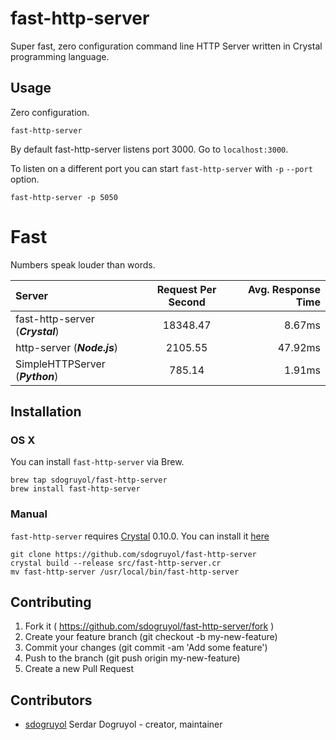 # fast-http-server

Super fast, zero configuration command line HTTP Server written in Crystal programming language.

## Usage

Zero configuration.

`fast-http-server`

By default fast-http-server listens port 3000. Go to `localhost:3000`.

To listen on a different port you can start `fast-http-server` with `-p` `--port` option.

`fast-http-server -p 5050`

# Fast

Numbers speak louder than words.

| Server | Request Per Second  | Avg. Response Time |
| :------------ |:---------------:| -----:|
| fast-http-server (***Crystal***)    | 18348.47 | 8.67ms  |
| http-server (***Node.js***)     | 2105.55        |   47.92ms |
| SimpleHTTPServer (***Python***) | 785.14     |  1.91ms |


## Installation

### OS X

You can install `fast-http-server` via Brew.

```
brew tap sdogruyol/fast-http-server
brew install fast-http-server
```

### Manual

`fast-http-server` requires  [Crystal](http://crystal-lang.org/) 0.10.0. You can install it [here](http://crystal-lang.org/docs/installation/index.html)

```
git clone https://github.com/sdogruyol/fast-http-server
crystal build --release src/fast-http-server.cr
mv fast-http-server /usr/local/bin/fast-http-server
```


## Contributing

1. Fork it ( https://github.com/sdogruyol/fast-http-server/fork )
2. Create your feature branch (git checkout -b my-new-feature)
3. Commit your changes (git commit -am 'Add some feature')
4. Push to the branch (git push origin my-new-feature)
5. Create a new Pull Request

## Contributors

- [sdogruyol](https://github.com/sdogruyol) Serdar Dogruyol - creator, maintainer
